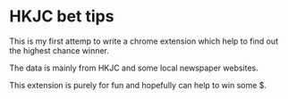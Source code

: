 HKJC bet tips
=============

This is my first attemp to write a chrome extension which help to find out the highest chance winner.

The data is mainly from HKJC and some local newspaper websites.

This extension is purely for fun and hopefully can help to win some $.

